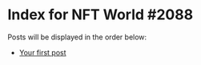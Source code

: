 # Index for NFT World #2088
Posts will be displayed in the order below:

- [Your first post](./001-first.md)

